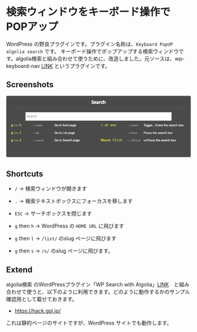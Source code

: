 # 検索ウィンドウをキーボード操作でPOPアップ

WordPress の野良プラグインです。プラグイン名称は、`Keyboard PopUP algolia search` です。
キーボード操作でポップアップする検索ウィンドウです。algolia検索と組み合わせて使うために、改造しました。元ソースは、wp-keyboard-nav [LINK](https://github.com/tareq1988/wp-keyboard-nav) というプラグインです。

## Screenshots

![Shortcut Help](screenshot-1.png "Shortcut navigation help")

## Shortcuts
- `/` → 検索ウィンドウが開きます
- `.` → 検索テキストボックスにフォーカスを移します
- `ESC` → サーチボックスを閉じます

- `g` then `h` → WordPress の `HOME URL` に飛びます
- `g` then `l` → `/list/` のslug ページに飛びます
- `g` then `s` → `/s/` のslug ページに飛びます。

## Extend

algolia検索 のWordPressプラグイン「WP Search with Algolia」[LINK](https://ja.wordpress.org/plugins/wp-search-with-algolia/)　と組み合わせて使うと、以下のように利用できます。どのように動作するかのサンプル確認用として載せておきます。

* https://hack.gpl.jp/

これは静的ページのサイトですが、WordPress サイトでも動作します。